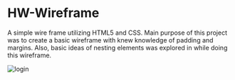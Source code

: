 # HW-Wireframe

A simple wire frame utilizing HTML5 and CSS. Main purpose of this project was to create a basic wireframe with knew knowledge of padding and margins. Also, basic ideas of nesting elements was explored in while doing this wireframe. 

![login](https://github.com/tim0thylee/wireframe-image.png)
